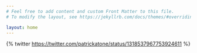 ```yaml
---
# Feel free to add content and custom Front Matter to this file.
# To modify the layout, see https://jekyllrb.com/docs/themes/#overriding-theme-defaults

layout: home
---
```


{% twitter https://twitter.com/patrickatone/status/1318537967753924611 %}
